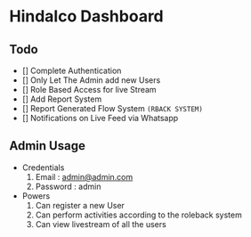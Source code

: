 # Hindalco Dashboard

## Todo 
- [] Complete Authentication
- [] Only Let The Admin add new Users
- [] Role Based Access for live Stream
- [] Add Report System
- [] Report Generated Flow System `(RBACK SYSTEM)`
- [] Notifications on Live Feed via Whatsapp

## Admin Usage
- Credentials
    1. Email : admin@admin.com
    2. Password : admin
- Powers
    1. Can register a new User
    2. Can perform activities according to the roleback system
    3. Can view livestream of all the users